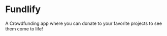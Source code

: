 # Fundlify

A Crowdfunding app where you can donate to your favorite projects to see them come to life!


